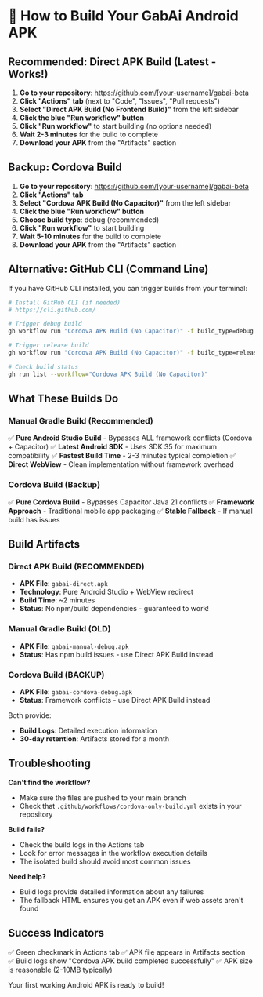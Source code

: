 # 🚀 How to Build Your GabAi Android APK

## Recommended: Direct APK Build (Latest - Works!)

1. **Go to your repository**: https://github.com/[your-username]/gabai-beta
2. **Click "Actions" tab** (next to "Code", "Issues", "Pull requests")
3. **Select "Direct APK Build (No Frontend Build)"** from the left sidebar
4. **Click the blue "Run workflow" button**
5. **Click "Run workflow"** to start building (no options needed)
6. **Wait 2-3 minutes** for the build to complete
7. **Download your APK** from the "Artifacts" section

## Backup: Cordova Build

1. **Go to your repository**: https://github.com/[your-username]/gabai-beta
2. **Click "Actions" tab** 
3. **Select "Cordova APK Build (No Capacitor)"** from the left sidebar
4. **Click the blue "Run workflow" button**
5. **Choose build type**: debug (recommended)
6. **Click "Run workflow"** to start building
7. **Wait 5-10 minutes** for the build to complete
8. **Download your APK** from the "Artifacts" section

## Alternative: GitHub CLI (Command Line)

If you have GitHub CLI installed, you can trigger builds from your terminal:

```bash
# Install GitHub CLI (if needed)
# https://cli.github.com/

# Trigger debug build
gh workflow run "Cordova APK Build (No Capacitor)" -f build_type=debug

# Trigger release build  
gh workflow run "Cordova APK Build (No Capacitor)" -f build_type=release

# Check build status
gh run list --workflow="Cordova APK Build (No Capacitor)"
```

## What These Builds Do

### Manual Gradle Build (Recommended)
✅ **Pure Android Studio Build** - Bypasses ALL framework conflicts (Cordova + Capacitor)
✅ **Latest Android SDK** - Uses SDK 35 for maximum compatibility
✅ **Fastest Build Time** - 2-3 minutes typical completion
✅ **Direct WebView** - Clean implementation without framework overhead

### Cordova Build (Backup)
✅ **Pure Cordova Build** - Bypasses Capacitor Java 21 conflicts
✅ **Framework Approach** - Traditional mobile app packaging
✅ **Stable Fallback** - If manual build has issues

## Build Artifacts

### Direct APK Build (RECOMMENDED)
- **APK File**: `gabai-direct.apk`
- **Technology**: Pure Android Studio + WebView redirect
- **Build Time**: ~2 minutes
- **Status**: No npm/build dependencies - guaranteed to work!

### Manual Gradle Build (OLD)
- **APK File**: `gabai-manual-debug.apk`
- **Status**: Has npm build issues - use Direct APK Build instead

### Cordova Build (BACKUP)
- **APK File**: `gabai-cordova-debug.apk`
- **Status**: Framework conflicts - use Direct APK Build instead

Both provide:
- **Build Logs**: Detailed execution information
- **30-day retention**: Artifacts stored for a month

## Troubleshooting

**Can't find the workflow?**
- Make sure the files are pushed to your main branch
- Check that `.github/workflows/cordova-only-build.yml` exists in your repository

**Build fails?**
- Check the build logs in the Actions tab
- Look for error messages in the workflow execution details
- The isolated build should avoid most common issues

**Need help?**
- Build logs provide detailed information about any failures
- The fallback HTML ensures you get an APK even if web assets aren't found

## Success Indicators

✅ Green checkmark in Actions tab
✅ APK file appears in Artifacts section  
✅ Build logs show "Cordova APK build completed successfully"
✅ APK size is reasonable (2-10MB typically)

Your first working Android APK is ready to build!